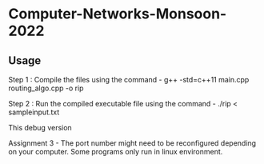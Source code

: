 # Computer-Networks-Monsoon-2022

## Usage

Step 1 : Compile the files using the command - 
     g++ -std=c++11 main.cpp routing_algo.cpp -o rip

Step 2 : Run the compiled executable file using the command - 
     ./rip < sampleinput.txt

This debug version 

Assignment 3 - 
The port number might need to be reconfigured depending on your computer. Some programs only run in linux environment.